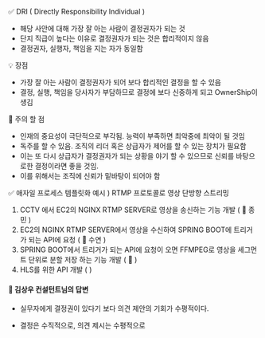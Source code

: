 ✅ DRI ( Directly Responsibility Individual )
- 해당 사안에 대해 가장 잘 아는 사람이 결정권자가 되는 것
- 단지 직급이 높다는 이유로 결정권자가 되는 것은 합리적이지 않음
- 결정권자, 실행자, 책임을 지는 자가 동일함

💡 장점 
- 가장 잘 아는 사람이 결정권자가 되어 보다 합리적인 결정을 할 수 있음
- 결정, 실행, 책임을 당사자가 부담하므로 결정에 보다 신중하게 되고 OwnerShip이 생김

🚨 주의 할 점 
- 인재의 중요성이 극단적으로 부각됨. 능력이 부족하면 최악중에 최악이 될 것임
- 독주를 할 수 있음. 조직의 리더 혹은 상급자가 제어를 할 수 있는 장치가 필요함
- 이는 또 다시 상급자가 결정권자가 되는 상황을 야기 할 수 있으므로 신뢰를 바탕으로한 결정이라면 좋을 것임.
- 이를 위해서는 조직에 신뢰가 밑바탕이 되어야 함

✅ 애자일 프로세스 템플릿화
예시 ) RTMP 프로토콜로 영상 단방향 스트리밍 
1. CCTV 에서 EC2의 NGINX RTMP SERVER로 영상을 송신하는 기능 개발 ( 🙋 종민 )
2. EC2의 NGINX RTMP SERVER에서 영상을 수신하여 SPRING BOOT에 트리거가 되는 API에 요청 ( 🙋 수연 )
3. SPRING BOOT에서 트리거가 되는 API에 요청이 오면 FFMPEG로 영상을 세그먼트 단위로 분할 저장 하는 기능 개발 ( 🙋 )
4. HLS를 위한 API 개발 (  )

#### 🙋 김상우 컨설턴트님의 답변

- 실무자에게 결정권이 있다기 보다 의견 제안의 기회가 수평적이다.

- 결정은 수직적으로, 의견 제시는 수평적으로 

